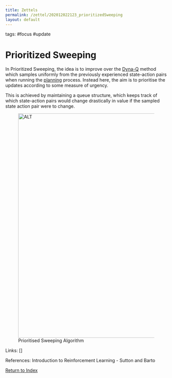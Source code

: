 ```yaml
---
title: Zettels
permalink: /zettel/202012022123_prioritizedSweeping
layout: default
---
```

tags: #focus #update

# Prioritized Sweeping

In Prioritized Sweeping, the idea is to improve over the [Dyna-Q](202012020018_tabularDynaQ) method 
which samples uniformly from the previously experienced state-action pairs when running 
the [planning](202012012357_rlPlanning) process. Instead here, the aim is to 
prioritise the updates according to some measure of urgency. 

This is achieved by maintaining a queue structure, which keeps track of 
which state-action pairs would change drastically in value if the sampled 
state action pair were to change.

<figure>
  <img src="/zettel/Images/ReinforcementLearning/PrioritizedSweepingDeterministic.png"
     alt="ALT"
     class="centerImage"
     style="width: 700px;" />
  <figcaption> Prioritised Sweeping Algorithm </figcaption>     
</figure>

Links: []

References: Introduction to Reinforcement Learning - Sutton and Barto

[Return to Index](index)